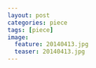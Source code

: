 ```yaml
---
layout: post
categories: piece
tags: [piece]
image:
  feature: 20140413.jpg
  teaser: 20140413.jpg
---
```


